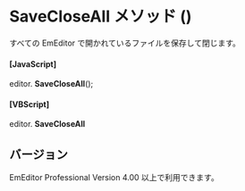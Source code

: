 # SaveCloseAll メソッド ()

すべての EmEditor で開かれているファイルを保存して閉じます。

#### \[JavaScript\]

editor. **SaveCloseAll**();

#### \[VBScript\]

editor. **SaveCloseAll**

## バージョン

EmEditor Professional Version 4.00 以上で利用できます。